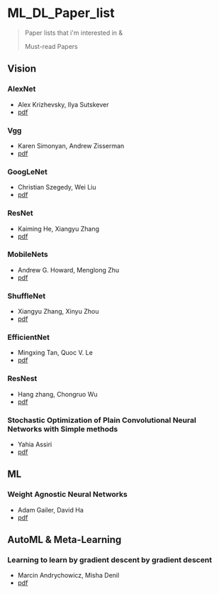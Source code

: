 # ML_DL_Paper_list



> Paper lists that i'm interested in &
>
> Must-read Papers



## Vision

### AlexNet

- Alex Krizhevsky, Ilya Sutskever
- [pdf](https://papers.nips.cc/paper/4824-imagenet-classification-with-deep-convolutional-neural-networks.pdf)

### Vgg

- Karen Simonyan, Andrew Zisserman
- [pdf](https://arxiv.org/abs/1409.1556)

### GoogLeNet

- Christian Szegedy, Wei Liu
- [pdf](https://static.googleusercontent.com/media/research.google.com/en//pubs/archive/43022.pdf)

### ResNet

- Kaiming He, Xiangyu Zhang
- [pdf](https://arxiv.org/abs/1512.03385)

### MobileNets

- Andrew G. Howard, Menglong Zhu
- [pdf](https://arxiv.org/abs/1704.04861)

### ShuffleNet

- Xiangyu Zhang, Xinyu Zhou
- [pdf](https://arxiv.org/abs/1707.01083)

### EfficientNet

- Mingxing Tan, Quoc V. Le
- [pdf](https://arxiv.org/abs/1905.11946)

### ResNest

- Hang zhang, Chongruo Wu
- [pdf](https://arxiv.org/abs/2004.08955)

### Stochastic Optimization of Plain Convolutional Neural Networks with Simple methods

- Yahia Assiri
- [pdf](https://arxiv.org/abs/2001.08856)



## ML

### Weight Agnostic Neural Networks

- Adam Gailer, David Ha
- [pdf](https://arxiv.org/abs/1906.04358)



## AutoML & Meta-Learning

### Learning to learn by gradient descent by gradient descent

- Marcin Andrychowicz, Misha Denil
- [pdf](https://arxiv.org/abs/1606.04474)

### 

